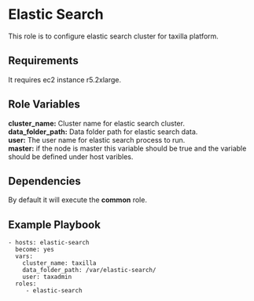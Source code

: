 Elastic Search
=========

This role is to configure elastic search cluster for taxilla platform.

Requirements
------------

It requires ec2 instance r5.2xlarge.

Role Variables
--------------

**cluster_name:** Cluster name for elastic search cluster.<br />**data_folder_path:** Data folder path for elastic search data.<br />**user:** The user name for elastic search process to run.<br />**master:** if the node is master this variable should be true and the variable should be defined under host varibles.


Dependencies
------------

By default it will execute the **common** role.

Example Playbook
----------------

    - hosts: elastic-search
      become: yes
      vars:
        cluster_name: taxilla
        data_folder_path: /var/elastic-search/
        user: taxadmin
      roles:
         - elastic-search


